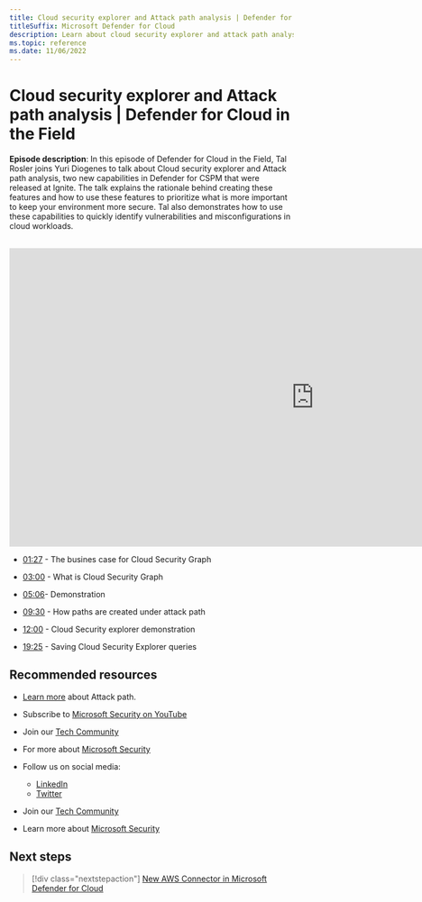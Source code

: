 ```yaml
---
title: Cloud security explorer and Attack path analysis | Defender for Cloud in the Field
titleSuffix: Microsoft Defender for Cloud
description: Learn about cloud security explorer and attack path analysis.
ms.topic: reference
ms.date: 11/06/2022
---
```


# Cloud security explorer and Attack path analysis | Defender for Cloud in the Field

**Episode description**: In this episode of Defender for Cloud in the Field, Tal Rosler joins Yuri Diogenes to talk about Cloud security explorer and Attack path analysis, two new capabilities in Defender for CSPM that were released at Ignite. The talk explains the rationale behind creating these features and how to use these features to prioritize what is more important to keep your environment more secure. Tal also demonstrates how to use these capabilities to quickly identify vulnerabilities and misconfigurations in cloud workloads.
<br>
<br>
<iframe src="https://aka.ms/docs/player?id=ce442350-7fab-40c0-b934-d93027b00853" width="1080" height="530" allowFullScreen="true" frameBorder="0"></iframe>

- [01:27](/shows/mdc-in-the-field/defender-for-devops#time=01m16s) - The busines case for Cloud Security Graph

- [03:00](/shows/mdc-in-the-field/defender-for-devops) -  What is Cloud Security Graph

- [05:06](/shows/mdc-in-the-field/defender-for-devops)- Demonstration

- [09:30](/shows/mdc-in-the-field/defender-for-devops) - How paths are created under attack path

- [12:00](/shows/mdc-in-the-field/defender-for-devops) -  Cloud Security explorer demonstration

- [19:25](/shows/mdc-in-the-field/defender-for-devops) -  Saving Cloud Security Explorer queries


## Recommended resources
  - [Learn more](/defender-for-cloud/concept-attack-path.md) about Attack path.
  - Subscribe to [Microsoft Security on YouTube](https://www.youtube.com/playlist?list=PL3ZTgFEc7LysiX4PfHhdJPR7S8mGO14YS)
  - Join our [Tech Community](https://aka.ms/SecurityTechCommunity)
  - For more about [Microsoft Security](https://msft.it/6002T9HQY)

- Follow us on social media:

     - [LinkedIn](https://www.youtube.com/redirect?event=video_description&redir_token=QUFFLUhqbFk5TXZuQld2NlpBRV9BQlJqMktYSm95WWhCZ3xBQ3Jtc0tsQU13MkNPWGNFZzVuem5zc05wcnp0VGxybHprVTkwS2todWw0b0VCWUl4a2ZKYVktNGM1TVFHTXpmajVLcjRKX0cwVFNJaDlzTld4MnhyenBuUGRCVmdoYzRZTjFmYXRTVlhpZGc4MHhoa3N6ZDhFMA&q=https%3A%2F%2Fwww.linkedin.com%2Fshowcase%2Fmicrosoft-security%2F)
     - [Twitter](https://twitter.com/msftsecurity)

- Join our [Tech Community](https://aka.ms/SecurityTechCommunity)

- Learn more about [Microsoft Security](https://msft.it/6002T9HQY)

## Next steps

> [!div class="nextstepaction"]
> [New AWS Connector in Microsoft Defender for Cloud](episode-one.md)
